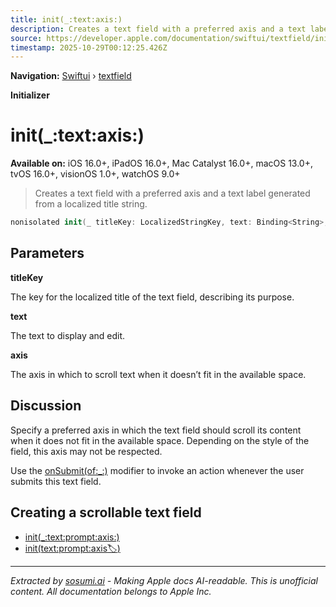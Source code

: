 ```yaml
---
title: init(_:text:axis:)
description: Creates a text field with a preferred axis and a text label generated from a localized title string.
source: https://developer.apple.com/documentation/swiftui/textfield/init(_:text:axis:)
timestamp: 2025-10-29T00:12:25.426Z
---
```


**Navigation:** [Swiftui](/documentation/swiftui) › [textfield](/documentation/swiftui/textfield)

**Initializer**

# init(_:text:axis:)

**Available on:** iOS 16.0+, iPadOS 16.0+, Mac Catalyst 16.0+, macOS 13.0+, tvOS 16.0+, visionOS 1.0+, watchOS 9.0+

> Creates a text field with a preferred axis and a text label generated from a localized title string.

```swift
nonisolated init(_ titleKey: LocalizedStringKey, text: Binding<String>, axis: Axis)
```

## Parameters

**titleKey**

The key for the localized title of the text field, describing its purpose.



**text**

The text to display and edit.



**axis**

The axis in which to scroll text when it doesn’t fit in the available space.



## Discussion

Specify a preferred axis in which the text field should scroll its content when it does not fit in the available space. Depending on the style of the field, this axis may not be respected.

Use the [onSubmit(of:_:)](/documentation/swiftui/view/onsubmit(of:_:)) modifier to invoke an action whenever the user submits this text field.

## Creating a scrollable text field

- [init(_:text:prompt:axis:)](/documentation/swiftui/textfield/init(_:text:prompt:axis:))
- [init(text:prompt:axis:label:)](/documentation/swiftui/textfield/init(text:prompt:axis:label:))

---

*Extracted by [sosumi.ai](https://sosumi.ai) - Making Apple docs AI-readable.*
*This is unofficial content. All documentation belongs to Apple Inc.*
